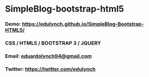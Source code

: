 # SimpleBlog-bootstrap-html5
### Demo: https://edulynch.github.io/SimpleBlog-Bootstrap-HTML5/
### CSS / HTML5 / BOOTSTRAP 3 / JQUERY
### Email: eduardolynch94@gmail.com
### Twitter: https://twitter.com/edulynch
